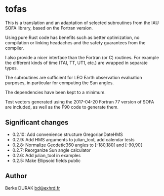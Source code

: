 # tofas

This is a translation and an adaptation of selected subroutines from
the IAU SOFA library, based on the Fortran version.

Using pure Rust code has benefits such as better optimization, no
compilation or linking headaches and the safety guarantees from the
compiler.

I also provide a nicer interface than the Fortran (or C) routines.
For example the different kinds of time (TAI, TT, UT1, etc.)
are wrapped in separate types.

The subroutines are sufficient for LEO Earth observation evaluation
purposes, in particular for computing the Sun angles.

The dependencies have been kept to a minimum.

Test vectors generated using the 2017-04-20 Fortran 77 version
of SOFA are included, as well as the F90 code to generate them.

## Significant changes

- 0.2.10: Add convenience structure GregorianDateHMS
- 0.2.9: Add HMS arguments to julian_tool, add calendar tests
- 0.2.8: Normalize Geodetic360 angles to [-180,180[ and [-90,90[
- 0.2.7: Reorganize Sun angle calculator
- 0.2.6: Add julian_tool in examples
- 0.2.5: Make Ellipsoid fields public

## Author

Berke DURAK <bd@exhrd.fr>
